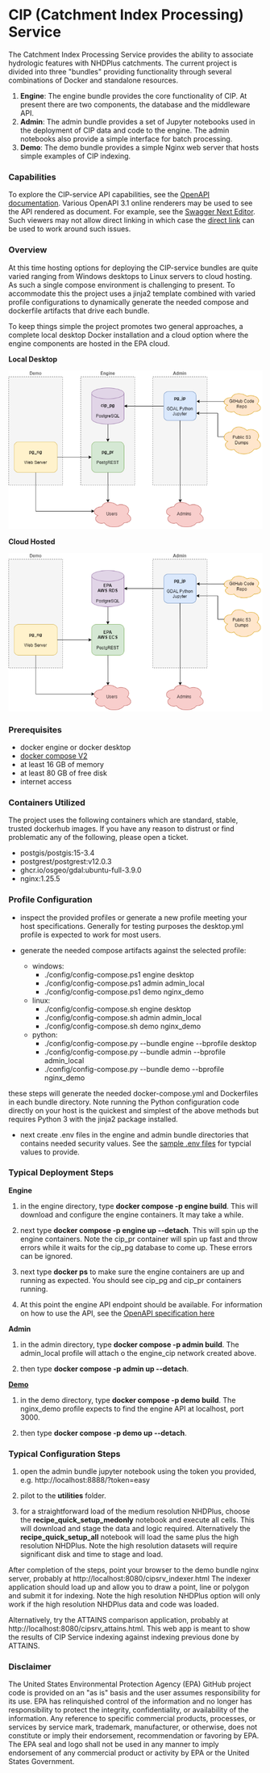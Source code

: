 # CIP (Catchment Index Processing) Service

The Catchment Index Processing Service provides the ability to associate hydrologic features with NHDPlus catchments. The current project is divided into three "bundles" providing functionality through several combinations of Docker and standalone resources.

1. **Engine**: The engine bundle provides the core functionality of CIP.  At present there are two components, the database and the middleware API.
2. **Admin**: The admin bundle provides a set of Jupyter notebooks used in the deployment of CIP data and code to the engine.  The admin notebooks also provide a simple interface for batch processing.
3. **Demo**: The demo bundle provides a simple Nginx web server that hosts simple examples of CIP indexing.

### Capabilities

To explore the CIP-service API capabilities, see the [OpenAPI documentation](docs/openapi.yml).  Various OpenAPI 3.1 online renderers may be used to see the API rendered as document. For example, see the [Swagger Next Editor](https://editor-next.swagger.io/?spec=https://raw.githubusercontent.com/USEPA/CIP-service/main/docs/openapi.yml). Such viewers may not allow direct linking in which case the [direct link](https://raw.githubusercontent.com/USEPA/CIP-service/main/docs/openapi.yml) can be used to work around such issues.

### Overview

At this time hosting options for deploying the CIP-service bundles are quite varied ranging from Windows desktops to Linux servers to cloud hosting.  As such a single compose environment is challenging to present.  To accommodate this the project uses a jinja2 template combined with varied profile configurations to dynamically generate the needed compose and dockerfile artifacts that drive each bundle.  

To keep things simple the project promotes two general approaches, a complete local desktop Docker installation and a cloud option where the engine components are hosted in the EPA cloud. 

__Local Desktop__

![Local Desktop](docs/architecture_local.drawio.png)

__Cloud Hosted__

![Cloud-Hosted](docs/architecture_cloud.drawio.png)

### Prerequisites

- docker engine or docker desktop
- [docker compose V2](https://docs.docker.com/compose/)
- at least 16 GB of memory
- at least 80 GB of free disk
- internet access

### Containers Utilized

The project uses the following containers which are standard, stable, trusted dockerhub images.  If you have any reason to distrust or find problematic any of the following, please open a ticket.

- postgis/postgis:15-3.4
- postgrest/postgrest:v12.0.3
- ghcr.io/osgeo/gdal:ubuntu-full-3.9.0
- nginx:1.25.5

### Profile Configuration

- inspect the provided profiles or generate a new profile meeting your host specifications.  Generally for testing purposes the desktop.yml profile is expected to work for most users.

- generate the needed compose artifacts against the selected profile:
  - windows: 
    - ./config/config-compose.ps1 engine desktop
    - ./config/config-compose.ps1 admin admin_local
    - ./config/config-compose.ps1 demo nginx_demo
  - linux:   
    - ./config/config-compose.sh  engine desktop
    - ./config/config-compose.sh  admin admin_local
    - ./config/config-compose.sh  demo nginx_demo
  - python:  
    - ./config/config-compose.py --bundle engine --bprofile desktop
    - ./config/config-compose.py --bundle admin  --bprofile admin_local
    - ./config/config-compose.py --bundle demo   --bprofile nginx_demo
  
these steps will generate the needed docker-compose.yml and Dockerfiles in each bundle directory.  Note running the Python configuration code directly on your host is the quickest and simplest of the above methods but requires Python 3 with the jinja2 package installed.

- next create .env files in the engine and admin bundle directories that contains needed security values.  See the [sample .env files](/engine/env.example) for typcial values to provide.

### Typical Deployment Steps

__Engine__

1. in the engine directory, type **docker compose -p engine build**.  This will download and configure the engine containers.  It may take a while.

2. next type **docker compose -p engine up --detach**.  This will spin up the engine containers.  Note the cip_pr container will spin up fast and throw errors while it waits for the cip_pg database to come up.  These errors can be ignored.

3. next type **docker ps** to make sure the engine containers are up and running as expected.  You should see cip_pg and cip_pr containers running.

4. At this point the engine API endpoint should be available.  For information on how to use the API, see the [OpenAPI specification here](https://petstore.swagger.io/?url=https://raw.githubusercontent.com/USEPA/CIP-service/main/docs/openapi.yml)

__Admin__

1. in the admin directory, type **docker compose -p admin build**.  The admin_local profile will attach o the engine_cip network created above.  

2. then type **docker compose -p admin up --detach**.

__[Demo](./docs/demo.md)__

1. in the demo directory, type **docker compose -p demo build**. The nginx_demo profile expects to find the engine API at localhost, port 3000.

2. then type **docker compose -p demo up --detach**. 

### Typical Configuration Steps

1. open the admin bundle jupyter notebook using the token you provided, e.g. http://localhost:8888/?token=easy

2. pilot to the **utilities** folder.

3. for a straightforward load of the medium resolution NHDPlus, choose the **recipe_quick_setup_medonly** notebook and execute all cells.  This will download and stage the data and logic required.  Alternatively the **recipe_quick_setup_all** notebook will load the same plus the high resolution NHDPlus.  Note the high resolution datasets will require significant disk and time to stage and load.

After completion of the steps, point your browser to the demo bundle nginx server, probably at http://localhost:8080/cipsrv_indexer.html
The indexer application should load up and allow you to draw a point, line or polygon and submit it for indexing.  Note the high resolution NHDPlus option will only work if the high resolution NHDPlus data and code was loaded.

Alternatively, try the ATTAINS comparison application, probably at http://localhost:8080/cipsrv_attains.html.  This web app is meant to show the results of CIP Service indexing against indexing previous done by ATTAINS.

### Disclaimer

The United States Environmental Protection Agency (EPA) GitHub project code is provided on an "as is" basis and the user assumes responsibility for its use. EPA has relinquished control of the information and no longer has responsibility to protect the integrity, confidentiality, or availability of the information. Any reference to specific commercial products, processes, or services by service mark, trademark, manufacturer, or otherwise, does not constitute or imply their endorsement, recommendation or favoring by EPA. The EPA seal and logo shall not be used in any manner to imply endorsement of any commercial product or activity by EPA or the United States Government.
